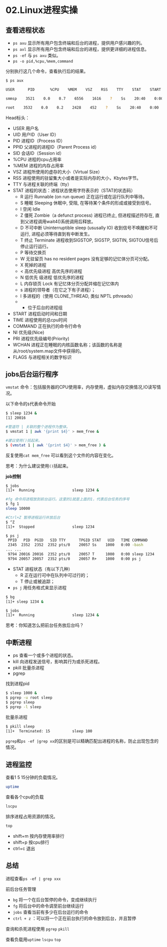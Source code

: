 # 02.Linux进程实操

## 查看进程状态

* `ps axu` 显示所有用户包含终端和后台的进程，提供用户感兴趣的列。
* `ps axl`  显示所有用户包含终端和后台的进程，提供更详细的进程信息。
* `ps -ef` 与 `ps axu` 类似。
* `ps -o pid,%cpu,%mem,command`

分别执行这几个命令，查看执行后的结果。

```bash
$ ps aux

USER      PID       %CPU    %MEM    VSZ    RSS    TTY    STAT    START    TIME    COMMAND

smmsp    3521    0.0    0.7    6556    1616    ?    Ss    20:40    0:00    sendmail: Queue runner@01:00:00 f

root    3532    0.0    0.2    2428    452    ?    Ss    20:40    0:00    gpm -m /dev/input/mice -t imps2
```

Head标头：

* USER    用户名
* UID    用户ID（User ID）
* PID    进程ID（Process ID）
* PPID    父进程的进程ID（Parent Process id）
* SID    会话ID（Session id）
* %CPU    进程的cpu占用率
* %MEM    进程的内存占用率
* VSZ    进程所使用的虚存的大小（Virtual Size）
* RSS    进程使用的驻留集大小或者是实际内存的大小，Kbytes字节。
* TTY    与进程关联的终端（tty）
* STAT    进程的状态：进程状态使用字符表示的（STAT的状态码）
    * R 运行    Runnable (on run queue)            正在运行或在运行队列中等待。
    * S 睡眠    Sleeping                休眠中, 受阻, 在等待某个条件的形成或接受到信号。
    * I 空闲    Idle
    * Z 僵死    Zombie（a defunct process)        进程已终止, 但进程描述符存在, 直到父进程调用wait4()系统调用后释放。
    * D 不可中断    Uninterruptible sleep (ususally IO)    收到信号不唤醒和不可运行, 进程必须等待直到有中断发生。
    * T 终止    Terminate                进程收到SIGSTOP, SIGSTP, SIGTIN, SIGTOU信号后停止运行运行。
    * P 等待交换页
    * W 无驻留页    has no resident pages        没有足够的记忆体分页可分配。
    * X 死掉的进程
    * < 高优先级进程                    高优先序的进程
    * N 低优先    级进程                    低优先序的进程
    * L 内存锁页    Lock                有记忆体分页分配并缩在记忆体内
    * s 进程的领导者（在它之下有子进程）；
    * l 多进程的（使用 CLONE_THREAD, 类似 NPTL pthreads）
    * + 位于后台的进程组 
* START    进程启动时间和日期
* TIME    进程使用的总cpu时间
* COMMAND    正在执行的命令行命令
* NI    优先级(Nice)
* PRI    进程优先级编号(Priority)
* WCHAN    进程正在睡眠的内核函数名称；该函数的名称是从/root/system.map文件中获得的。
* FLAGS    与进程相关的数字标识

## jobs后台运行程序

`vmstat` 命令：包括服务器的CPU使用率，内存使用，虚拟内存交换情况,IO读写情况。

以下命令的`$`代表命令开始

```bash
$ sleep 1234 &
[1] 20016

#管道符 | 关联的整个进程作为整体。
$ vmstat 1 | awk '{print $4}' > mem_free &

#建议使用()括起来。
$ (vmstat 1 | awk '{print $4}' > mem_free ) &
```

反复使用`cat mem_free` 可以看到这个文件的内容在变化。

思考：为什么建议使用`()`括起来。

**job控制**

```bash
$ jobs
[1]+  Running                 sleep 1234 &

#fg 命令将进程放到前台运行。这里的1就是上面的1，代表后台任务的序号
$ fg 1
sleep 10000

#Ctrl+Z 暂停进程运行并放后台
$ ^Z
[1]+  Stopped                 sleep 1234

$ ps j
 PPID   PID  PGID   SID TTY      TPGID STAT   UID   TIME COMMAND
 2345  2352  2352  2352 pts/0    20057 Ss    1000   0:00 -bash
... ...
 9794 20016 20016  2352 pts/0    20057 T     1000   0:00 sleep 1234
 9794 20057 20057  2352 pts/0    20057 R+    1000   0:00 ps j

```

* STAT 进程状态（有以下几种）
    * R 正在运行可中在队列中可过行的；
    * T 停止或被追踪；
* `ps j`  用任务格式来显示进程


```bash
$ bg
[1]+ sleep 1234 &

$ jobs
[1]+  Running                 sleep 1234 &
```

思考：你知道怎么把前台任务放后台吗？

## 中断进程

* ps 查看一个或多个进程的状态。
* kill 向进程发送信号，影响其行为或杀死进程。
* pkill 批量杀进程
* pgrep 

找到进程pid

```bash
$ sleep 1000 &
$ pgrep -u root sleep
$ pgrep sleep
$ pgrep -l sleep
```

批量杀进程

```bash
$ pkill sleep
[1]+  Terminated: 15          sleep 100
```

`pgrep`和`ps -ef |grep xx`的区别是可以精确匹配出进程的名称，防止出现包含的情况。

## 进程监控

查看1 5 15分钟的负载情况。

```bash
uptime
```

查看各个cpu的负载
```bash
lscpu
```

排序进程占用资源的情况。

```bash
top
```

* shift+m 按内存使用率排行
* shift+p 按cpu排行
* ctrl+c 退出


## 总结

进程查看`ps -ef | grep xxx`

前后台任务管理
* `bg` 将一个在后台暂停的命令，变成继续执行 
* `fg` 将后台中的命令调至前台继续运行 
* `jobs` 查看当前有多少在后台运行的命令
* `ctrl + z` ：可以将一个正在前台执行的命令放到后台，并且暂停


查询和杀死进程使用 `pgrep` `pkill`

查看负载用`uptime` `lscpu` `top`